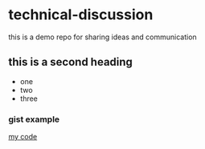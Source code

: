 # technical-discussion
this is a demo repo for sharing ideas and communication


## this is a second heading 

* one 
* two 
* three 

### gist example
[my code](https://gist.github.com/singha07/15fc9b76ee43c1b2a082159dd813772a)
